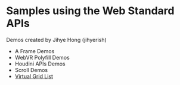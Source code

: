 # Samples using the Web Standard APIs

Demos created by Jihye Hong (jihyerish)

* A Frame Demos
* WebVR Polyfill Demos
* Houdini APIs Demos
* Scroll Demos
* [Virtual Grid List](https://jihyerish.github.io/virtual-grid-list/)
